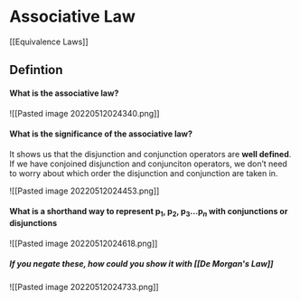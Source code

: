 # Associative Law

[[Equivalence Laws]]


Defintion
---

#### What is the associative law?
![[Pasted image 20220512024340.png]]

#### What is the significance of the associative law? 
It shows us that the disjunction and conjunction operators are **well defined**. If we have conjoined disjunction and conjunciton operators, we don’t need to worry about which order the disjunction and conjunction are taken in. 

![[Pasted image 20220512024453.png]]

#### What is a shorthand way to represent p$_{1}$, p$_{2}$, p$_{3}$…p$_{n}$ with conjunctions or disjunctions

![[Pasted image 20220512024618.png]]

##### If you negate these, how could you show it with [[De Morgan's Law]]

![[Pasted image 20220512024733.png]]
